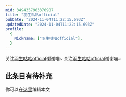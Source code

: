 ```yaml
---
mid: 3494357963376987
title: "羽生咕咕official"
pubDate: "2024-11-04T11:22:15.693Z"
updatedDate: "2024-11-04T11:22:15.693Z"
profile:
  {
    Nickname: ["羽生咕咕official"],
  }
---
```


关注[羽生咕咕official](https://space.bilibili.com/3494357963376987)谢谢喵~ 关注[羽生咕咕official](https://space.bilibili.com/3494357963376987)谢谢喵~

## 此条目有待补充
你可以在[这里](https://github.com/Yuhanawa/VTuber.ICU-Content/edit/master/v/羽生咕咕official/index.md)编辑本文
